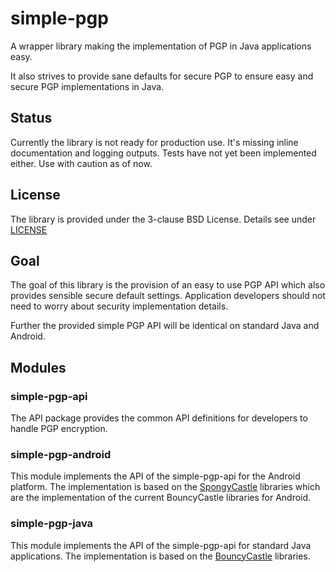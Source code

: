 # simple-pgp
A wrapper library making the implementation of PGP in Java applications easy.

It also strives to provide sane defaults for secure PGP to ensure easy and secure
PGP implementations in Java.

## Status
Currently the library is not ready for production use. It's missing inline documentation and logging outputs.
Tests have not yet been implemented either. Use with caution as of now.

## License
The library is provided under the 3-clause BSD License. Details see under [LICENSE](LICENSE)

## Goal
The goal of this library is the provision of an easy to use PGP API which also provides
sensible secure default settings.
Application developers should not need to worry about security implementation details.

Further the provided simple PGP API will be identical on standard Java and Android.

## Modules
### simple-pgp-api
The API package provides the common API definitions for developers to handle PGP encryption.

### simple-pgp-android
This module implements the API of the simple-pgp-api for the Android platform.
The implementation is based on the [SpongyCastle](https://rtyley.github.io/spongycastle/) libraries which are the implementation of
the current BouncyCastle libraries for Android.

### simple-pgp-java
This module implements the API of the simple-pgp-api for standard Java applications.
The implementation is based on the [BouncyCastle](https://www.bouncycastle.org/) libraries.
